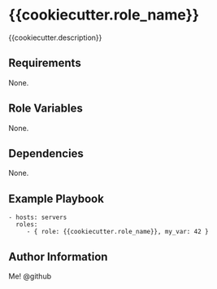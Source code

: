 {{cookiecutter.role_name}}
=========

{{cookiecutter.description}}

Requirements
------------

None.

Role Variables
--------------

None.

Dependencies
------------

None.

Example Playbook
----------------

    - hosts: servers
      roles:
         - { role: {{cookiecutter.role_name}}, my_var: 42 }

Author Information
------------------

Me! @github